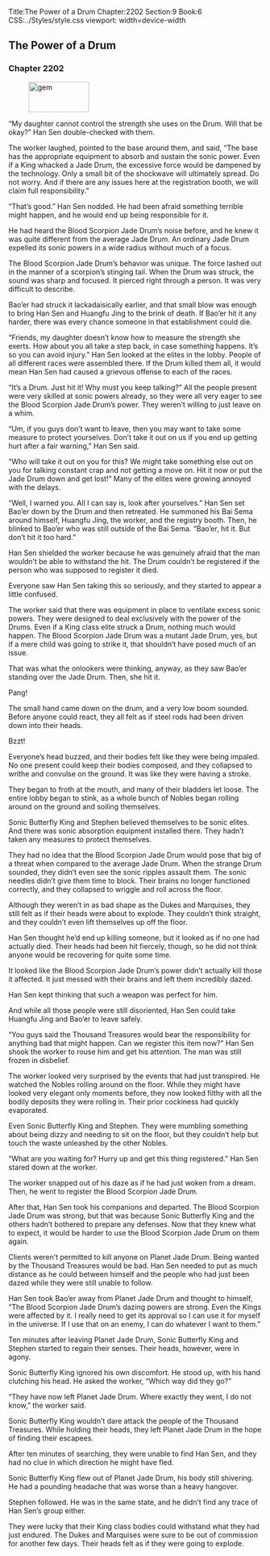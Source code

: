 Title:The Power of a Drum 
Chapter:2202 
Section:9 
Book:6 
CSS:../Styles/style.css 
viewport: width=device-width
  
## The Power of a Drum
### Chapter 2202
  
<figure>
	<img src="../Images/gem.gif" alt="gem" id="gem" width="120" height="60" />
</figure>
  

  
“My daughter cannot control the strength she uses on the Drum. Will that be okay?” Han Sen double-checked with them.

The worker laughed, pointed to the base around them, and said, “The base has the appropriate equipment to absorb and sustain the sonic power. Even if a King whacked a Jade Drum, the excessive force would be dampened by the technology. Only a small bit of the shockwave will ultimately spread. Do not worry. And if there are any issues here at the registration booth, we will claim full responsibility.”

“That’s good.” Han Sen nodded. He had been afraid something terrible might happen, and he would end up being responsible for it.

He had heard the Blood Scorpion Jade Drum’s noise before, and he knew it was quite different from the average Jade Drum. An ordinary Jade Drum expelled its sonic powers in a wide radius without much of a focus.

The Blood Scorpion Jade Drum’s behavior was unique. The force lashed out in the manner of a scorpion’s stinging tail. When the Drum was struck, the sound was sharp and focused. It pierced right through a person. It was very difficult to describe.

Bao’er had struck it lackadaisically earlier, and that small blow was enough to bring Han Sen and Huangfu Jing to the brink of death. If Bao’er hit it any harder, there was every chance someone in that establishment could die.

“Friends, my daughter doesn’t know how to measure the strength she exerts. How about you all take a step back, in case something happens. It’s so you can avoid injury.” Han Sen looked at the elites in the lobby. People of all different races were assembled there. If the Drum killed them all, it would mean Han Sen had caused a grievous offense to each of the races.

“It’s a Drum. Just hit it! Why must you keep talking?” All the people present were very skilled at sonic powers already, so they were all very eager to see the Blood Scorpion Jade Drum’s power. They weren’t willing to just leave on a whim.

“Um, if you guys don’t want to leave, then you may want to take some measure to protect yourselves. Don’t take it out on us if you end up getting hurt after a fair warning,” Han Sen said.

“Who will take it out on you for this? We might take something else out on you for talking constant crap and not getting a move on. Hit it now or put the Jade Drum down and get lost!” Many of the elites were growing annoyed with the delays.

“Well, I warned you. All I can say is, look after yourselves.” Han Sen set Bao’er down by the Drum and then retreated. He summoned his Bai Sema around himself, Huangfu Jing, the worker, and the registry booth. Then, he blinked to Bao’er who was still outside of the Bai Sema. “Bao’er, hit it. But don’t hit it too hard.”

Han Sen shielded the worker because he was genuinely afraid that the man wouldn’t be able to withstand the hit. The Drum couldn’t be registered if the person who was supposed to register it died.

Everyone saw Han Sen taking this so seriously, and they started to appear a little confused.

The worker said that there was equipment in place to ventilate excess sonic powers. They were designed to deal exclusively with the power of the Drums. Even if a King class elite struck a Drum, nothing much would happen. The Blood Scorpion Jade Drum was a mutant Jade Drum, yes, but if a mere child was going to strike it, that shouldn’t have posed much of an issue.

That was what the onlookers were thinking, anyway, as they saw Bao’er standing over the Jade Drum. Then, she hit it.

Pang!

The small hand came down on the drum, and a very low boom sounded. Before anyone could react, they all felt as if steel rods had been driven down into their heads.

Bzzt!

Everyone’s head buzzed, and their bodies felt like they were being impaled. No one present could keep their bodies composed, and they collapsed to writhe and convulse on the ground. It was like they were having a stroke.

They began to froth at the mouth, and many of their bladders let loose. The entire lobby began to stink, as a whole bunch of Nobles began rolling around on the ground and soiling themselves.

Sonic Butterfly King and Stephen believed themselves to be sonic elites. And there was sonic absorption equipment installed there. They hadn’t taken any measures to protect themselves.

They had no idea that the Blood Scorpion Jade Drum would pose that big of a threat when compared to the average Jade Drum. When the strange Drum sounded, they didn’t even see the sonic ripples assault them. The sonic needles didn’t give them time to block. Their brains no longer functioned correctly, and they collapsed to wriggle and roll across the floor.

Although they weren’t in as bad shape as the Dukes and Marquises, they still felt as if their heads were about to explode. They couldn’t think straight, and they couldn’t even lift themselves up off the floor.

Han Sen thought he’d end up killing someone, but it looked as if no one had actually died. Their heads had been hit fiercely, though, so he did not think anyone would be recovering for quite some time.

It looked like the Blood Scorpion Jade Drum’s power didn’t actually kill those it affected. It just messed with their brains and left them incredibly dazed.

Han Sen kept thinking that such a weapon was perfect for him.

And while all those people were still disoriented, Han Sen could take Huangfu Jing and Bao’er to leave safely.

“You guys said the Thousand Treasures would bear the responsibility for anything bad that might happen. Can we register this item now?” Han Sen shook the worker to rouse him and get his attention. The man was still frozen in disbelief.

The worker looked very surprised by the events that had just transpired. He watched the Nobles rolling around on the floor. While they might have looked very elegant only moments before, they now looked filthy with all the bodily deposits they were rolling in. Their prior cockiness had quickly evaporated.

Even Sonic Butterfly King and Stephen. They were mumbling something about being dizzy and needing to sit on the floor, but they couldn’t help but touch the waste unleashed by the other Nobles.

“What are you waiting for? Hurry up and get this thing registered.” Han Sen stared down at the worker.

The worker snapped out of his daze as if he had just woken from a dream. Then, he went to register the Blood Scorpion Jade Drum.

After that, Han Sen took his companions and departed. The Blood Scorpion Jade Drum was strong, but that was because Sonic Butterfly King and the others hadn’t bothered to prepare any defenses. Now that they knew what to expect, it would be harder to use the Blood Scorpion Jade Drum on them again.

Clients weren’t permitted to kill anyone on Planet Jade Drum. Being wanted by the Thousand Treasures would be bad. Han Sen needed to put as much distance as he could between himself and the people who had just been dazed while they were still unable to follow.

Han Sen took Bao’er away from Planet Jade Drum and thought to himself, “The Blood Scorpion Jade Drum’s dazing powers are strong. Even the Kings were affected by it. I really need to get its approval so I can use it for myself in the universe. If I use that on an enemy, I can do whatever I want to them.”

Ten minutes after leaving Planet Jade Drum, Sonic Butterfly King and Stephen started to regain their senses. Their heads, however, were in agony.

Sonic Butterfly King ignored his own discomfort. He stood up, with his hand clutching his head. He asked the worker, “Which way did they go?”

“They have now left Planet Jade Drum. Where exactly they went, I do not know,” the worker said.

Sonic Butterfly King wouldn’t dare attack the people of the Thousand Treasures. While holding their heads, they left Planet Jade Drum in the hope of finding their escapees.

After ten minutes of searching, they were unable to find Han Sen, and they had no clue in which direction he might have fled.

Sonic Butterfly King flew out of Planet Jade Drum, his body still shivering. He had a pounding headache that was worse than a heavy hangover.

Stephen followed. He was in the same state, and he didn’t find any trace of Han Sen’s group either.

They were lucky that their King class bodies could withstand what they had just endured. The Dukes and Marquises were sure to be out of commission for another few days. Their heads felt as if they were going to explode.